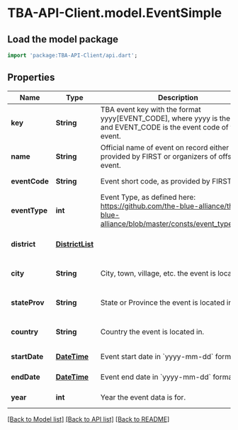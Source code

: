 # TBA-API-Client.model.EventSimple

## Load the model package
```dart
import 'package:TBA-API-Client/api.dart';
```

## Properties
Name | Type | Description | Notes
------------ | ------------- | ------------- | -------------
**key** | **String** | TBA event key with the format yyyy[EVENT_CODE], where yyyy is the year, and EVENT_CODE is the event code of the event. | [default to null]
**name** | **String** | Official name of event on record either provided by FIRST or organizers of offseason event. | [default to null]
**eventCode** | **String** | Event short code, as provided by FIRST. | [default to null]
**eventType** | **int** | Event Type, as defined here: https://github.com/the-blue-alliance/the-blue-alliance/blob/master/consts/event_type.py#L2 | [default to null]
**district** | [**DistrictList**](DistrictList.md) |  | [optional] [default to null]
**city** | **String** | City, town, village, etc. the event is located in. | [optional] [default to null]
**stateProv** | **String** | State or Province the event is located in. | [optional] [default to null]
**country** | **String** | Country the event is located in. | [optional] [default to null]
**startDate** | [**DateTime**](DateTime.md) | Event start date in &#x60;yyyy-mm-dd&#x60; format. | [default to null]
**endDate** | [**DateTime**](DateTime.md) | Event end date in &#x60;yyyy-mm-dd&#x60; format. | [default to null]
**year** | **int** | Year the event data is for. | [default to null]

[[Back to Model list]](../README.md#documentation-for-models) [[Back to API list]](../README.md#documentation-for-api-endpoints) [[Back to README]](../README.md)



